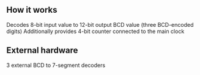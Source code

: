 <!---

This file is used to generate your project datasheet. Please fill in the information below and delete any unused
sections.

You can also include images in this folder and reference them in the markdown. Each image must be less than
512 kb in size, and the combined size of all images must be less than 1 MB.
-->

## How it works

Decodes 8-bit input value to 12-bit output BCD value (three BCD-encoded digits)
Additionally provides 4-bit counter connected to the main clock

## External hardware

3 external BCD to 7-segment decoders 
